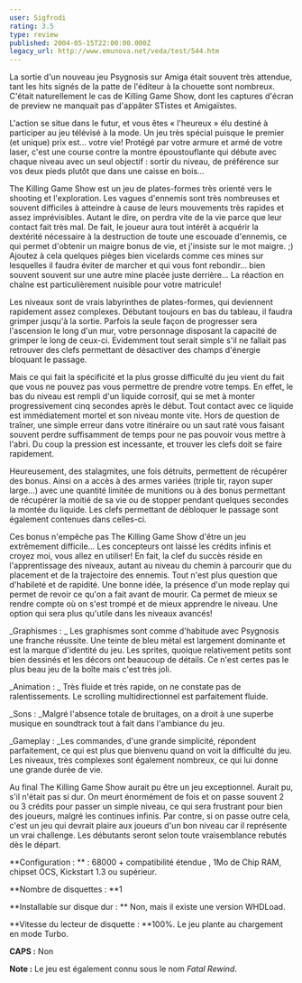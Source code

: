 ```yaml
---
user: Sigfrodi
rating: 3.5
type: review
published: 2004-05-15T22:00:00.000Z
legacy_url: http://www.emunova.net/veda/test/544.htm
---
```

La sortie d'un nouveau jeu Psygnosis sur Amiga était souvent très attendue, tant les hits signés de la patte de l'éditeur à la chouette sont nombreux. C'était naturellement le cas de Killing Game Show, dont les captures d'écran de preview ne manquait pas d'appâter STistes et Amigaïstes.  

  

L'action se situe dans le futur, et vous êtes « l'heureux » élu destiné à participer au jeu télévisé à la mode. Un jeu très spécial puisque le premier (et unique) prix est... votre vie! Protégé par votre armure et armé de votre laser, c'est une course contre la montre époustouflante qui débute avec chaque niveau avec un seul objectif : sortir du niveau, de préférence sur vos deux pieds plutôt que dans une caisse en bois...  

  

The Killing Game Show est un jeu de plates-formes très orienté vers le shooting et l'exploration. Les vagues d'ennemis sont très nombreuses et souvent difficiles à atteindre à cause de leurs mouvements très rapides et assez imprévisibles. Autant le dire, on perdra vite de la vie parce que leur contact fait très mal. De fait, le joueur aura tout intérêt à acquérir la dextérité nécessaire à la destruction de toute une escouade d'ennemis, ce qui permet d'obtenir un maigre bonus de vie, et j'insiste sur le mot maigre. ;) Ajoutez à cela quelques pièges bien vicelards comme ces mines sur lesquelles il faudra éviter de marcher et qui vous font rebondir... bien souvent souvent sur une autre mine placée juste derrière... La réaction en chaîne est particulièrement nuisible pour votre matricule!  

  

Les niveaux sont de vrais labyrinthes de plates-formes, qui deviennent rapidement assez complexes. Débutant toujours en bas du tableau, il faudra grimper jusqu'à la sortie. Parfois la seule façon de progresser sera l'ascension le long d'un mur, votre personnage disposant la capacité de grimper le long de ceux-ci. Evidemment tout serait simple s'il ne fallait pas retrouver des clefs permettant de désactiver des champs d'énergie bloquant le passage.  

  

Mais ce qui fait la spécificité et la plus grosse difficulté du jeu vient du fait que vous ne pouvez pas vous permettre de prendre votre temps. En effet, le bas du niveau est rempli d'un liquide corrosif, qui se met à monter progressivement cinq secondes après le début. Tout contact avec ce liquide est immédiatement mortel et son niveau monte vite. Hors de question de traîner, une simple erreur dans votre itinéraire ou un saut raté vous faisant souvent perdre suffisamment de temps pour ne pas pouvoir vous mettre à l'abri. Du coup la pression est incessante, et trouver les clefs doit se faire rapidement.  

  

Heureusement, des stalagmites, une fois détruits, permettent de récupérer des bonus. Ainsi on a accès à des armes variées (triple tir, rayon super large...) avec une quantité limitée de munitions ou à des bonus permettant de récupérer la moitié de sa vie ou de stopper pendant quelques secondes la montée du liquide. Les clefs permettant de débloquer le passage sont également contenues dans celles-ci.  

  

Ces bonus n'empêche pas The Killing Game Show d'être un jeu extrêmement difficile... Les concepteurs ont laissé les crédits infinis et croyez moi, vous allez en utiliser! En fait, la clef du succès réside en l'apprentissage des niveaux, autant au niveau du chemin à parcourir que du placement et de la trajectoire des ennemis. Tout n'est plus question que d'habileté et de rapidité. Une bonne idée, la présence d'un mode replay qui permet de revoir ce qu'on a fait avant de mourir. Ca permet de mieux se rendre compte où on s'est trompé et de mieux apprendre le niveau. Une option qui sera plus qu'utile dans les niveaux avancés!  

  

_Graphismes : _ Les graphismes sont comme d'habitude avec Psygnosis une franche réussite. Une teinte de bleu métal est largement dominante et est la marque d'identité du jeu. Les sprites, quoique relativement petits sont bien dessinés et les décors ont beaucoup de détails. Ce n'est certes pas le plus beau jeu de la boîte mais c'est très joli.  

  

_Animation : _ Très fluide et très rapide, on ne constate pas de ralentissements. Le scrolling multidirectionnel est parfaitement fluide.  

  

_Sons : _Malgré l'absence totale de bruitages, on a droit à une superbe musique en soundtrack tout à fait dans l'ambiance du jeu.  

  

_Gameplay : _Les commandes, d'une grande simplicité, répondent parfaitement, ce qui est plus que bienvenu quand on voit la difficulté du jeu. Les niveaux, très complexes sont également nombreux, ce qui lui donne une grande durée de vie.  

  

Au final The Killing Game Show aurait pu être un jeu exceptionnel. Aurait pu, s'il n'était pas si dur. On meurt énormément de fois et on passe souvent 2 ou 3 crédits pour passer un simple niveau, ce qui sera frustrant pour bien des joueurs, malgré les continues infinis. Par contre, si on passe outre cela, c'est un jeu qui devrait plaire aux joueurs d'un bon niveau car il représente un vrai challenge. Les débutants seront selon toute vraisemblance rebutés dès le départ.  

  

**Configuration : ** : 68000 + compatibilité étendue , 1Mo de Chip RAM, chipset OCS, Kickstart 1.3 ou supérieur.  

  

**Nombre de disquettes : **1  

  

**Installable sur disque dur : ** Non, mais il existe une version WHDLoad.  

  

**Vitesse du lecteur de disquette : **100%. Le jeu plante au chargement en mode Turbo.  

  

**CAPS :** Non  

  

**Note :** Le jeu est également connu sous le nom _Fatal Rewind_.